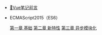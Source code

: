 <!-- sidebar.md -->

- [📑Vue笔记前言](/notes/Vue/ECMAPreview)

- ECMAScript2015（ES6）

  [第一章 基础](/notes/ECMAScript/es6-0)
  [第二章 新特性](/notes/ECMAScript/es6-1)
  [第三章 异步模块化](/notes/ECMAScript/es6-2)

